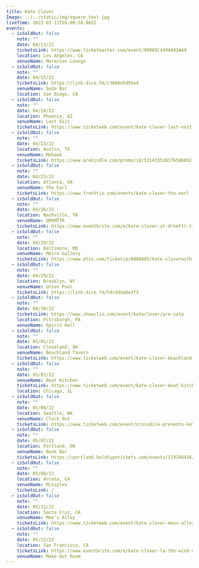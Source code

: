 ```yaml
---
title: Kate Clover
Image: ../../static/img/square_text.jpg
liveTime: 2022-02-11T16:00:58.965Z
events:
  - isSoldOut: false
    note: ""
    date: 04/13/22
    ticketsLink: https://www.ticketmaster.com/event/09005C449AA03AA9
    location: Los Angeles, CA
    venueName: Moroccan Lounge
  - isSoldOut: false
    note: ""
    date: 04/15/22
    ticketsLink: https://link.dice.fm/r3666e5d95e4
    venueName: Soda Bar
    location: San Diego, CA
  - isSoldOut: false
    note: ""
    date: 04/20/22
    location: Phoenix, AZ
    venueName: Last Exit
    ticketsLink: https://www.ticketweb.com/event/kate-clover-last-exit-live-tickets/11805835?pl=vanburen
  - isSoldOut: false
    note: ""
    date: 04/23/22
    location: Austin, TX
    venueName: Mohawk
    ticketsLink: https://www.prekindle.com/promo/id/531433528176586652
  - isSoldOut: false
    note: ""
    date: 04/25/22
    location: Atlanta, GA
    venueName: The Earl
    ticketsLink: https://www.freshtix.com/events/kate-clover-the-earl
  - isSoldOut: false
    note: ""
    date: 04/26/22
    location: Nashville, TN
    venueName: DRKMTTR
    ticketsLink: https://www.eventbrite.com/e/kate-clover-at-drkmttr-tickets-267203501867
  - isSoldOut: false
    note: ""
    date: 04/28/22
    location: Baltimore, MD
    venueName: Metro Gallery
    ticketsLink: https://www.etix.com/ticket/p/8808485/kate-cloverwith-bbqt-and-strawberry-sleepover-baltimore-metro-baltimore
  - isSoldOut: false
    note: ""
    date: 04/29/22
    location: Brooklyn, NY
    venueName: Union Pool
    ticketsLink: https://link.dice.fm/Y4cddda6e3f2
  - isSoldOut: false
    note: ""
    date: 04/30/22
    ticketsLink: https://www.showclix.com/event/kateclover/pre-sale
    location: Pittsburgh, PA
    venueName: Spirit Hall
  - isSoldOut: false
    note: ""
    date: 05/01/22
    location: Cleveland, OH
    venueName: Beachland Tavern
    ticketsLink: https://www.ticketweb.com/event/kate-clover-beachland-tavern-tickets/11775845?pl=beachland
  - isSoldOut: false
    note: ""
    date: 05/03/22
    venueName: Beat Kitchen
    ticketsLink: https://www.ticketweb.com/event/kate-clover-beat-kitchen-tickets/11761115?pl=kickstand
    location: Chicago, IL
  - isSoldOut: false
    note: ""
    date: 05/06/22
    location: Seattle, WA
    venueName: Clock Out
    ticketsLink: https://www.ticketweb.com/event/crocodile-presents-kate-clover-clock-out-lounge-tickets/11794575?pl=ClockOut
  - isSoldOut: false
    note: ""
    date: 05/07/22
    location: Portland, OR
    venueName: Bunk Bar
    ticketsLink: https://portland.boldtypetickets.com/events/119768416/kate-clover-tbd
  - isSoldOut: false
    note: ""
    date: 05/08/22
    location: Arcata, CA
    venueName: Miniplex
    ticketsLink: /
  - isSoldOut: false
    note: ""
    date: 05/11/22
    location: Santa Cruz, CA
    venueName: Moe's Alley
    ticketsLink: https://www.ticketweb.com/event/kate-clover-moes-alley-tickets/11799575?pl=moes
  - isSoldOut: false
    note: ""
    date: 05/12/22
    location: San Francisco, CA
    ticketsLink: https://www.eventbrite.com/e/kate-clover-la-the-wind-ups-at-the-make-out-room-tickets-263295111767
    venueName: Make Out Room
---
```

